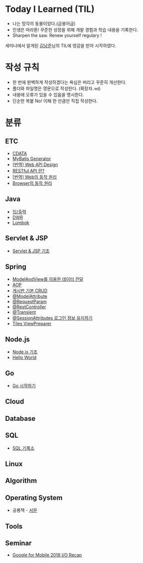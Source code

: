# Today I Learned (TIL)
* 나는 망각의 동물이었다.(금붕어급)
* 인생은 마라톤! 꾸준한 성장을 위해 개발 경험과 학습 내용을 기록한다.
* Sharpen the saw. Renew yourself regulary !

세미나에서 알게된 [김남준](https://github.com/namjunemy)님의 TIL에 영감을 받아 시작하였다.
# 작성 규칙
* 한 번에 완벽하게 작성하겠다는 욕심은 버리고 꾸준히 개선한다.
* 폴더와 파일명은 영문으로 작성한다. (확장자`.md`)
* 내용에 오류가 있을 수 있음을 명시한다.
* 단순한 복붙 No! 이해 한 만큼만 직접 작성한다.

# 분류
## ETC
* [CDATA](https://github.com/Integerous/TIL/blob/master/ETC/CDATA.md)
* [MyBatis Generator](https://github.com/Integerous/TIL/blob/master/ETC/MyBatisGenerator.md)
* [[번역] Web API Design]()
* [RESTful API 란?](https://github.com/Integerous/TIL/blob/master/ETC/RESTful%20API.md)
* [[번역] Web의 동작 원리](https://github.com/Integerous/TIL/blob/master/ETC/HowTheWebWorks.md)
* [Browser의 동작 원리](https://github.com/Integerous/TIL/blob/master/ETC/HowBrowsersWork.md)
## Java
* [입/출력](https://github.com/Integerous/TIL/blob/master/Java/IO.md)
* [DWR](https://github.com/Integerous/TIL/blob/master/Java/DWR.md)
* [Lombok](https://github.com/Integerous/TIL/blob/master/Java/Lombok.md)
## Servlet & JSP
* [Servlet & JSP 기초](https://github.com/Integerous/TIL/blob/master/Servlet_JSP/Servlet&JSP.md)
## Spring
* [ModelAndView를 이용한 데이터 전달](https://github.com/Integerous/TIL/blob/master/Spring/ModelAndView.md)
* [AOP](https://github.com/Integerous/TIL/blob/master/Spring/AOP.md)
* [게시판 기본 CRUD](https://github.com/Integerous/TIL/tree/master/Spring/CRUD)
* [@ModelAttribute](https://github.com/Integerous/TIL/blob/master/Spring/%40ModelAttribute.md)
* [@RequestParam](https://github.com/Integerous/TIL/blob/master/Spring/%40RequestParam.md)
* [@RestController](https://github.com/Integerous/TIL/blob/master/Spring/%40RestController.md)
* [@Transient](https://github.com/Integerous/TIL/blob/master/Spring/%40Transient.md)
* [@SessionAttributes 로그인 정보 유지하기](https://github.com/Integerous/TIL/blob/master/Spring/%40SessionAttributes.md)
* [Tiles ViewPreparer](https://github.com/Integerous/TIL/blob/master/Spring/TilesPreparer.md)
## Node.js
* [Node.js 기초](https://github.com/Integerous/TIL/tree/master/Node.js)
* [Hello World](https://github.com/Integerous/TIL/blob/master/Node.js/HelloWorld.md)
## Go
* [Go 시작하기](https://github.com/Integerous/TIL/tree/master/Go)
## Cloud
## Database
## SQL
* [SQL 기록소](https://github.com/Integerous/TIL/blob/master/SQL/README.md)
## Linux
## Algorithm
## Operating System
* 공룡책 - [서문](https://github.com/Integerous/TIL/blob/master/OS/OperatingSystemConcepts/Preface.md)
## Tools
## Seminar
* [Google for Mobile 2018 I/O Recap](https://github.com/Integerous/TIL/blob/master/Seminar/Google_Mobile_IO_2018.md)

